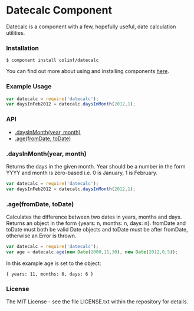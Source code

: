 # Datecalc Component #
  Datecalc is a component with a few, hopefully useful, date calculation utilities.

### Installation ###
```
$ component install colinf/datecalc
```
  You can find out more about using and installing components [here](https://github.com/component/component).

### Example Usage ###
```js
var datecalc = require('datecalc');
var daysInFeb2012 = datecalc.daysInMonth(2012,1);
```

### API ###
  - [.daysInMonth(year, month)](#daysInMonth)
  - [.age(fromDate, toDate)](#age)

<a id="daysInMonth"></a>
### .daysInMonth(year, month) ###
Returns the days in the given month. Year should be a number in the form YYYY and month is zero-based i.e. 0 is January, 1 is February.
```js
var datecalc = require('datecalc');
var daysInFeb2012 = datecalc.daysInMonth(2012,1);
```

<a id="age"></a>
### .age(fromDate, toDate) ###
Calculates the difference between two dates in years, months and days. Returns an object in the form {years: n, months: n, days: n}. fromDate and toDate must both be valid Date objects and toDate must be after fromDate, otherwise an Error is thrown.
```js
var datecalc = require('datecalc');
var age = datecalc.age(new Date(2000,11,30), new Date(2012,0,5));
```
In this example age is set to the object:
```
{ years: 11, months: 0, days: 6 }
```

### License ###
  The MIT License - see the file LICENSE.txt within the repository for details.
